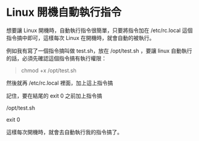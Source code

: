 # Linux 開機自動執行指令

想要讓 Linux 開機時，自動執行指令很簡單，只要將指令加在 /etc/rc.local 這個指令搞中即可，這樣每次 Linux 在開機時，就會自動的被執行。

例如我有寫了一個指令搞叫做 test.sh，放在 /opt/test.sh ，要讓 linux 自動執行的話，必須先確認這個指令搞有執行權限：
> chmod +x /opt/test.sh

然後就再 /etc/rc.local 裡面，加上這上指令搞

記住，要在結尾的 exit 0 之前加上指令搞

/opt/test.sh

exit 0

這樣每次開機時，就會去自動執行我的指令搞了。